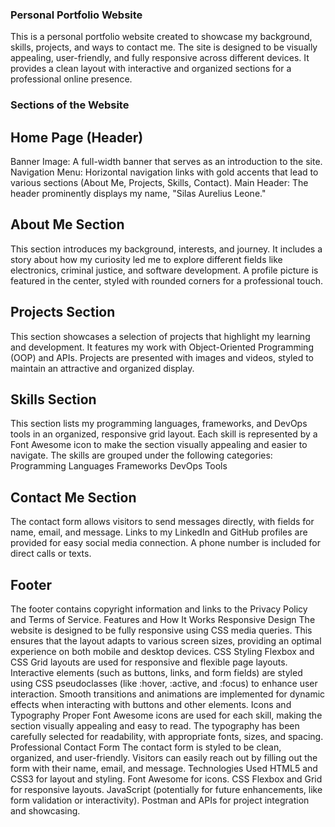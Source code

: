 ### Personal Portfolio Website
This is a personal portfolio website created to showcase my background, skills, projects, and ways to contact me. The site is designed to be visually appealing, user-friendly, and fully responsive across different devices. It provides a clean layout with interactive and organized sections for a professional online presence.

### Sections of the Website

## Home Page (Header)
Banner Image: A full-width banner that serves as an introduction to the site.
Navigation Menu: Horizontal navigation links with gold accents that lead to various sections (About Me, Projects, Skills, Contact).
Main Header: The header prominently displays my name, "Silas Aurelius Leone."

## About Me Section
This section introduces my background, interests, and journey. It includes a story about how my curiosity led me to explore different fields like electronics, criminal justice, and software development.
A profile picture is featured in the center, styled with rounded corners for a professional touch.

## Projects Section
This section showcases a selection of projects that highlight my learning and development. It features my work with Object-Oriented Programming (OOP) and APIs.
Projects are presented with images and videos, styled to maintain an attractive and organized display.

## Skills Section
This section lists my programming languages, frameworks, and DevOps tools in an organized, responsive grid layout.
Each skill is represented by a Font Awesome icon to make the section visually appealing and easier to navigate.
The skills are grouped under the following categories:
Programming Languages
Frameworks
DevOps Tools

## Contact Me Section
The contact form allows visitors to send messages directly, with fields for name, email, and message.
Links to my LinkedIn and GitHub profiles are provided for easy social media connection.
A phone number is included for direct calls or texts.
## Footer
The footer contains copyright information and links to the Privacy Policy and Terms of Service.
Features and How It Works
Responsive Design
The website is designed to be fully responsive using CSS media queries. This ensures that the layout adapts to various screen sizes, providing an optimal experience on both mobile and desktop devices.
CSS Styling
Flexbox and CSS Grid layouts are used for responsive and flexible page layouts.
Interactive elements (such as buttons, links, and form fields) are styled using CSS pseudoclasses (like :hover, :active, and :focus) to enhance user interaction.
Smooth transitions and animations are implemented for dynamic effects when interacting with buttons and other elements.
Icons and Typography
Proper Font Awesome icons are used for each skill, making the section visually appealing and easy to read.
The typography has been carefully selected for readability, with appropriate fonts, sizes, and spacing.
Professional Contact Form
The contact form is styled to be clean, organized, and user-friendly. Visitors can easily reach out by filling out the form with their name, email, and message.
Technologies Used
HTML5 and CSS3 for layout and styling.
Font Awesome for icons.
CSS Flexbox and Grid for responsive layouts.
JavaScript (potentially for future enhancements, like form validation or interactivity).
Postman and APIs for project integration and showcasing.

